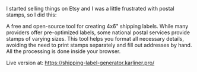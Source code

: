 I started selling things on Etsy and I was a little frustrated with postal stamps, so I did this:

A free and open-source tool for creating 4x6" shipping labels. While many providers offer pre-optimized labels, some national postal services provide stamps of varying sizes. This tool helps you format all necessary details, avoiding the need to print stamps separately and fill out addresses by hand. All the processing is done inside your browser.

Live version at: https://shipping-label-generator.karliner.pro/
